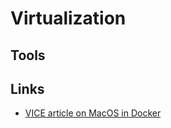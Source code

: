 # Virtualization

## Tools

## Links

- [VICE article on MacOS in Docker](https://www.vice.com/en/article/akdmb8/open-source-app-lets-anyone-create-a-virtual-army-of-hackintoshes)